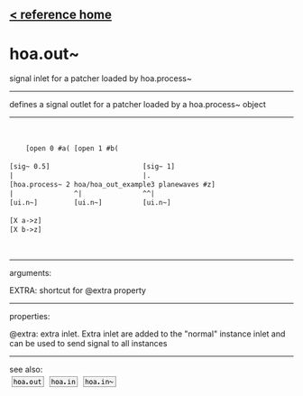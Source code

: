 [< reference home](ceammc_lib.html)
---

# hoa.out~


signal inlet for a patcher loaded by hoa.process~

---

defines a signal outlet for a patcher loaded by a hoa.process~ object
<br>


---


```


    [open 0 #a( [open 1 #b(

[sig~ 0.5]                       [sig~ 1]
|                                |.
[hoa.process~ 2 hoa/hoa_out_example3 planewaves #z]
|               ^|               ^^|
[ui.n~]         [ui.n~]          [ui.n~]

[X a->z]
[X b->z]

            
```

---
arguments:

EXTRA: shortcut for @extra property<br>

---
properties:

@extra: extra inlet. Extra inlet
            are added to the &#34;normal&#34; instance inlet and can be used to send signal to all
            instances<br>

---
see also:<br>
[![hoa.out](img/object_hoa.out.png)](hoa.out.html)
[![hoa.in](img/object_hoa.in.png)](hoa.in.html)
[![hoa.in~](img/object_hoa.in~.png)](hoa.in~.html)
